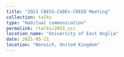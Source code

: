 ```yaml
---
title: "2021 CBESS-CeDEx-CREED Meeting"
collection: talks
type: "Habitual communication"
permalink: /talks/2021_ccc
location_name: "University of East Anglia"
date: 2021-05-21
location: "Norwich, United Kingdom"
---
```


